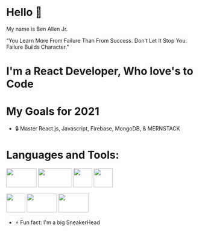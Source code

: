 # Hello :wave:

My name is Ben Allen Jr.

“You Learn More From Failure Than From Success. Don’t Let It Stop You. Failure Builds Character.”

# I'm a React Developer, Who love's  to Code

# My Goals for 2021

- :lock: Master React.js, Javascript, Firebase, MongoDB, & MERNSTACK 

 # Languages and Tools:
 <p>
   <img src="https://www.kindpng.com/picc/m/452-4529239_html-css-and-javascript-logo-html-css-logo.png" width="80" height="50">
   <img src="https://upload.wikimedia.org/wikipedia/commons/thumb/7/7e/Node.js_logo_2015.svg/1200px-Node.js_logo_2015.svg.png" width="90" height="50">
   <img src="https://www.metaltoad.com/sites/default/files/styles/large_personal_photo_870x500_/public/2020-05/react-js-blog-header.png?itok=VbfDeSgJ" width='50' height='50'>
   <img src="https://upload.wikimedia.org/wikipedia/commons/3/30/Redux_Logo.png" width="50" height="50" >
</p>
 
<p>
  <img src="https://ubuntuhandbook.org/wp-content/uploads/2017/05/vscode-icon245.png" width="50" height="50">
   <img src="https://cdn.shortpixel.ai/client/q_glossy,ret_img,w_502,h_518/https://keytotech.com/wp-content/uploads/2019/05/firebase.png" width="80" height="50">
   <img src="https://www.nicepng.com/png/full/223-2233246_heroku-logo-salesforce-heroku.png" width="80" height="50">
</p>
 



- ⚡ Fun fact: I'm a big SneakerHead
